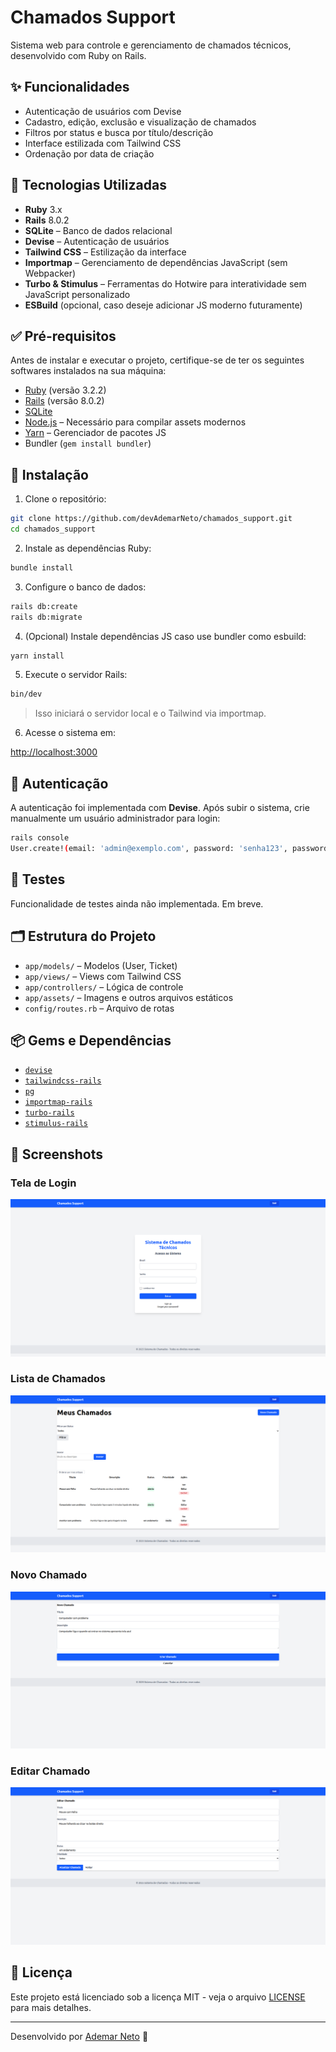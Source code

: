 
# Chamados Support

Sistema web para controle e gerenciamento de chamados técnicos, desenvolvido com Ruby on Rails.

## ✨ Funcionalidades

- Autenticação de usuários com Devise  
- Cadastro, edição, exclusão e visualização de chamados  
- Filtros por status e busca por título/descrição  
- Interface estilizada com Tailwind CSS  
- Ordenação por data de criação

## 🔧 Tecnologias Utilizadas

- **Ruby** 3.x  
- **Rails** 8.0.2  
- **SQLite** – Banco de dados relacional  
- **Devise** – Autenticação de usuários  
- **Tailwind CSS** – Estilização da interface  
- **Importmap** – Gerenciamento de dependências JavaScript (sem Webpacker)  
- **Turbo & Stimulus** – Ferramentas do Hotwire para interatividade sem JavaScript personalizado  
- **ESBuild** (opcional, caso deseje adicionar JS moderno futuramente)

## ✅ Pré-requisitos

Antes de instalar e executar o projeto, certifique-se de ter os seguintes softwares instalados na sua máquina:

- [Ruby](https://www.ruby-lang.org/pt/) (versão 3.2.2)  
- [Rails](https://rubyonrails.org/) (versão 8.0.2)  
- [SQLite](https://www.sqlite.org/)  
- [Node.js](https://nodejs.org/) – Necessário para compilar assets modernos  
- [Yarn](https://yarnpkg.com/) – Gerenciador de pacotes JS  
- Bundler (`gem install bundler`)

## 🚀 Instalação

1. Clone o repositório:

```bash
git clone https://github.com/devAdemarNeto/chamados_support.git
cd chamados_support
```

2. Instale as dependências Ruby:

```bash
bundle install
```

3. Configure o banco de dados:

```bash
rails db:create
rails db:migrate
```

4. (Opcional) Instale dependências JS caso use bundler como esbuild:

```bash
yarn install
```

5. Execute o servidor Rails:

```bash
bin/dev
```

> Isso iniciará o servidor local e o Tailwind via importmap.

6. Acesse o sistema em:

[http://localhost:3000](http://localhost:3000)

## 🔐 Autenticação

A autenticação foi implementada com **Devise**. Após subir o sistema, crie manualmente um usuário administrador para login:

```bash
rails console
User.create!(email: 'admin@exemplo.com', password: 'senha123', password_confirmation: 'senha123')
```

## 🧪 Testes

Funcionalidade de testes ainda não implementada. Em breve.

## 🗂 Estrutura do Projeto

- `app/models/` – Modelos (User, Ticket)  
- `app/views/` – Views com Tailwind CSS  
- `app/controllers/` – Lógica de controle  
- `app/assets/` – Imagens e outros arquivos estáticos  
- `config/routes.rb` – Arquivo de rotas

## 📦 Gems e Dependências

- [`devise`](https://github.com/heartcombo/devise)  
- [`tailwindcss-rails`](https://github.com/rails/tailwindcss-rails)  
- [`pg`](https://rubygems.org/gems/pg)  
- [`importmap-rails`](https://github.com/rails/importmap-rails)  
- [`turbo-rails`](https://github.com/hotwired/turbo-rails)  
- [`stimulus-rails`](https://github.com/hotwired/stimulus-rails)

## 📸 Screenshots

### Tela de Login
![Tela de Login](public/images/screenshots/tela_login.png)

### Lista de Chamados
![Lista de Chamados](public/images/screenshots/lista_chamados.png)

### Novo Chamado
![Novo Chamado](public/images/screenshots/novo_chamado.png)

### Editar Chamado
![Editar Chamado](public/images/screenshots/editar_chamado.png)

## 📄 Licença

Este projeto está licenciado sob a licença MIT - veja o arquivo [LICENSE](LICENSE) para mais detalhes.

---

Desenvolvido por [Ademar Neto](https://github.com/devAdemarNeto) 🚀
